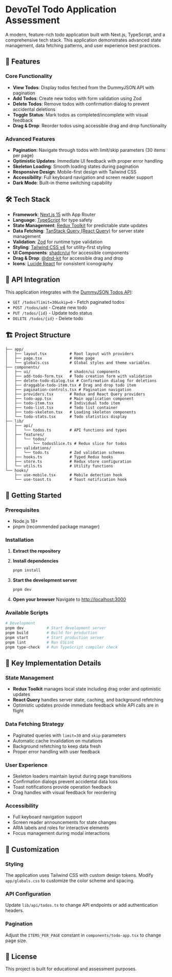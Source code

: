 # DevoTel Todo Application Assessment

A modern, feature-rich todo application built with Next.js, TypeScript, and a comprehensive tech stack. This application demonstrates advanced state management, data fetching patterns, and user experience best practices.

## 🚀 Features

### Core Functionality
- **View Todos**: Display todos fetched from the DummyJSON API with pagination
- **Add Todos**: Create new todos with form validation using Zod
- **Delete Todos**: Remove todos with confirmation dialog to prevent accidental deletions
- **Toggle Status**: Mark todos as completed/incomplete with visual feedback
- **Drag & Drop**: Reorder todos using accessible drag and drop functionality

### Advanced Features
- **Pagination**: Navigate through todos with limit/skip parameters (30 items per page)
- **Optimistic Updates**: Immediate UI feedback with proper error handling
- **Skeleton Loading**: Smooth loading states during pagination
- **Responsive Design**: Mobile-first design with Tailwind CSS
- **Accessibility**: Full keyboard navigation and screen reader support
- **Dark Mode**: Built-in theme switching capability

## 🛠️ Tech Stack

- **Framework**: [Next.js 15](https://nextjs.org/) with App Router
- **Language**: [TypeScript](https://www.typescriptlang.org/) for type safety
- **State Management**: [Redux Toolkit](https://redux-toolkit.js.org/) for predictable state updates
- **Data Fetching**: [TanStack Query (React Query)](https://tanstack.com/query) for server state management
- **Validation**: [Zod](https://zod.dev/) for runtime type validation
- **Styling**: [Tailwind CSS v4](https://tailwindcss.com/) for utility-first styling
- **UI Components**: [shadcn/ui](https://ui.shadcn.com/) for accessible components
- **Drag & Drop**: [@dnd-kit](https://dndkit.com/) for accessible drag and drop
- **Icons**: [Lucide React](https://lucide.dev/) for consistent iconography

## 📡 API Integration

This application integrates with the [DummyJSON Todos API](https://dummyjson.com/docs/todos):

- `GET /todos?limit=30&skip=0` - Fetch paginated todos
- `POST /todos/add` - Create new todo
- `PUT /todos/{id}` - Update todo status
- `DELETE /todos/{id}` - Delete todo

## 🏗️ Project Structure

```
├── app/
│   ├── layout.tsx          # Root layout with providers
│   ├── page.tsx            # Home page
│   └── globals.css         # Global styles and theme variables
├── components/
│   ├── ui/                 # shadcn/ui components
│   ├── add-todo-form.tsx   # Todo creation form with validation
│   ├── delete-todo-dialog.tsx # Confirmation dialog for deletions
│   ├── draggable-todo-item.tsx # Drag and drop todo item
│   ├── pagination-controls.tsx # Pagination navigation
│   ├── providers.tsx       # Redux and React Query providers
│   ├── todo-app.tsx        # Main application component
│   ├── todo-item.tsx       # Individual todo item
│   ├── todo-list.tsx       # Todo list container
│   ├── todo-skeleton.tsx   # Loading skeleton components
│   └── todo-stats.tsx      # Todo statistics display
├── lib/
│   ├── api/
│   │   └── todos.ts        # API functions and types
│   ├── features/
│   │   └── todos/
│   │       └── todosSlice.ts # Redux slice for todos
│   ├── validations/
│   │   └── todo.ts         # Zod validation schemas
│   ├── hooks.ts            # Typed Redux hooks
│   ├── store.ts            # Redux store configuration
│   └── utils.ts            # Utility functions
└── hooks/
    ├── use-mobile.tsx      # Mobile detection hook
    └── use-toast.ts        # Toast notification hook
```

## 🚀 Getting Started

### Prerequisites

- Node.js 18+ 
- pnpm (recommended package manager)

### Installation

1. **Extract the repository**

2. **Install dependencies**
   ```bash
   pnpm install
   ```

3. **Start the development server**
   ```bash
   pnpm dev
   ```

4. **Open your browser**
   Navigate to [http://localhost:3000](http://localhost:3000)

### Available Scripts

```bash
# Development
pnpm dev          # Start development server
pnpm build        # Build for production
pnpm start        # Start production server
pnpm lint         # Run ESLint
pnpm type-check   # Run TypeScript compiler check
```

## 🎯 Key Implementation Details

### State Management
- **Redux Toolkit** manages local state including drag order and optimistic updates
- **React Query** handles server state, caching, and background refetching
- Optimistic updates provide immediate feedback while API calls are in flight

### Data Fetching Strategy
- Paginated queries with `limit=30` and `skip` parameters
- Automatic cache invalidation on mutations
- Background refetching to keep data fresh
- Proper error handling with user feedback

### User Experience
- Skeleton loaders maintain layout during page transitions
- Confirmation dialogs prevent accidental data loss
- Toast notifications provide operation feedback
- Drag handles with visual feedback for reordering

### Accessibility
- Full keyboard navigation support
- Screen reader announcements for state changes
- ARIA labels and roles for interactive elements
- Focus management during modal interactions

## 🔧 Customization

### Styling
The application uses Tailwind CSS with custom design tokens. Modify `app/globals.css` to customize the color scheme and spacing.

### API Configuration
Update `lib/api/todos.ts` to change API endpoints or add authentication headers.

### Pagination
Adjust the `ITEMS_PER_PAGE` constant in `components/todo-app.tsx` to change page size.

## 📝 License

This project is built for educational and assessment purposes.
